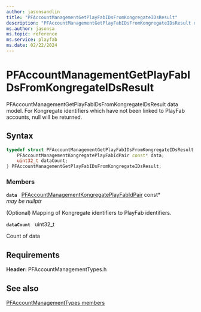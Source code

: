 ```yaml
---
author: jasonsandlin
title: "PFAccountManagementGetPlayFabIDsFromKongregateIDsResult"
description: "PFAccountManagementGetPlayFabIDsFromKongregateIDsResult data model. For Kongregate identifiers which have not been linked to PlayFab accounts, null will be returned."
ms.author: jasonsa
ms.topic: reference
ms.service: playfab
ms.date: 02/22/2024
---
```


# PFAccountManagementGetPlayFabIDsFromKongregateIDsResult  

PFAccountManagementGetPlayFabIDsFromKongregateIDsResult data model. For Kongregate identifiers which have not been linked to PlayFab accounts, null will be returned.  

## Syntax  
  
```cpp
typedef struct PFAccountManagementGetPlayFabIDsFromKongregateIDsResult {  
    PFAccountManagementKongregatePlayFabIdPair const* data;  
    uint32_t dataCount;  
} PFAccountManagementGetPlayFabIDsFromKongregateIDsResult;  
```
  
### Members  
  
**`data`** &nbsp; [PFAccountManagementKongregatePlayFabIdPair](pfaccountmanagementkongregateplayfabidpair.md) const*  
*may be nullptr*  
  
(Optional) Mapping of Kongregate identifiers to PlayFab identifiers.
  
**`dataCount`** &nbsp; uint32_t  
  
Count of data
  
  
## Requirements  
  
**Header:** PFAccountManagementTypes.h
  
## See also  
[PFAccountManagementTypes members](../pfaccountmanagementtypes_members.md)  

  
  
